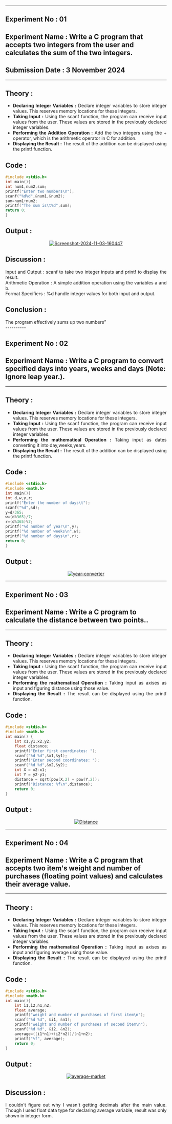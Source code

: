 ----------
## **Experiment No : 01**

## **Experiment Name : Write a C program that accepts two integers from the user and calculates the sum of the two integers.**

## **Submission Date : 3 November 2024**

----------

## **Theory :**
<div align="justify">

- **Declaring Integer Variables :** Declare integer variables to store integer values. This reserves memory locations for these integers.<br>
- **Taking Input :** Using the scanf function, the program can receive input values from the user. These values are stored in the previously declared integer variables.<br>
- **Performing the Addition Operation :** Add the two integers using the + operator, which is the arithmetic operator in C for addition.<br>
- **Displaying the Result :** The result of the addition can be displayed using the printf function.  <br>

</div>

## **Code :**
```C
#include <stdio.h>
int main(){
int num1,num2,sum;
printf("Enter two numbers\n");
scanf("%d%d",&num1,&num2);
sum=num1+num2;
printf("The sum is\t%d",sum);
return 0;
}
```

## **Output :**
<p align="center">
<a href="https://imgbb.com/"><img src="https://i.ibb.co.com/Rv1ZJqL/Screenshot-2024-11-03-160447.png" alt="Screenshot-2024-11-03-160447" border="0"></a>
</p>


## **Discussion :**
<div align="justify">
Input and Output : scanf to take two integer inputs and printf to display the result.<br>
Arithmetic Operation : A simple addition operation using the variables a and b.<br>
Format Specifiers : %d handle integer values for both input and output.<br>
</div>

## **Conclusion :**
<div align="justify">
The program effectively sums up two numbers”<br>
</div>
----------



## **Experiment No : 02**

## **Experiment Name : Write a C program to convert specified days into years, weeks and days (Note: Ignore leap year.).**


----------

## **Theory :**
<div align="justify">

- **Declaring Integer Variables :** Declare integer variables to store integer values. This reserves memory locations for these integers.<br>
- **Taking Input :** Using the scanf function, the program can receive input values from the user. These values are stored in the previously declared integer variables.<br>
- **Performing the mathematical Operation :** Taking input as dates converting it into day,weeks,years.<br>
- **Displaying the Result :** The result of the addition can be displayed using the printf function.  <br>

</div>

## **Code :**
```C
#include <stdio.h>
#include <math.h>
int main(){
int d,w,y,r;
printf("Enter the number of days\t");
scanf("%d",&d);
y=d/365;
w=(d%365)/7;
r=(d%365)%7;
printf("%d number of year\n",y);
printf("%d number of weeks\n",w);
printf("%d number of days\n",r);
return 0;
}
```

## **Output :**
<p align="center">
<a href="https://imgbb.com/"><img src="https://i.ibb.co.com/g96JcsD/year-converter.png" alt="year-converter" border="0"></a>
</p>

--------------


## **Experiment No : 03**

## **Experiment Name : Write a C program to calculate the distance between two points..**


----------

## **Theory :**
<div align="justify">

- **Declaring Integer Variables :** Declare integer variables to store integer values. This reserves memory locations for these integers.<br>
- **Taking Input :** Using the scanf function, the program can receive input values from the user. These values are stored in the previously declared integer variables.<br>
- **Performing the mathematical Operation :** Taking input as axises as input and figuring distance using those value.<br>
- **Displaying the Result :** The result can be displayed using the printf function.  <br>

</div>

## **Code :**
```C
#include <stdio.h>
#include <math.h>
int main() {
    int x1,y1,x2,y2;
    float distance;
    printf("Enter first coordinates: ");
    scanf("%d %d",&x1,&y1);
    printf("Enter second coordinates: ");
    scanf("%d %d",&x2,&y2);
    int X = x2-x1;
    int Y = y2-y1;
    distance = sqrt(pow(X,2) + pow(Y,2));
    printf("Distance: %f\n",distance);
    return 0;
}

```

## **Output :**
<p align="center">
<a href="https://imgbb.com/"><img src="https://i.ibb.co.com/fG23Gc2/Distance.png" alt="Distance" border="0"></a>
</p>

-------------


## **Experiment No : 04**

## **Experiment Name : Write a C program that accepts two item's weight and number of purchases (floating point values) and calculates their average value.**


----------

## **Theory :**
<div align="justify">

- **Declaring Integer Variables :** Declare integer variables to store integer values. This reserves memory locations for these integers.<br>
- **Taking Input :** Using the scanf function, the program can receive input values from the user. These values are stored in the previously declared integer variables.<br>
- **Performing the mathematical Operation :** Taking input as axises as input and figuring average using those value.<br>
- **Displaying the Result :** The result can be displayed using the printf function.  <br>

</div>

## **Code :**
```C
#include <stdio.h>
#include <math.h>
int main(){
    int i1,i2,n1,n2;
    float average;
    printf("weight and number of purchases of first item\n");
    scanf("%d %d", &i1, &n1);
    printf("weight and number of purchases of second item\n");
    scanf("%d %d", &i2, &n2);
    average=((i1*n1)+(i2*n2))/(n1+n2);
    printf("%f", average);
    return 0;
}

```

## **Output :**
<p align="center">
<a href="https://ibb.co.com/ypnffKX"><img src="https://i.ibb.co.com/3vyrrV7/average-market.png" alt="average-market" border="0"></a>
</p>

## **Discussion :**
<div align="justify">
I couldn't figure out why I wasn't getting decimals after the main value. Though I used float data type for declaring average variable, result was only shown in integer form.
</div>
